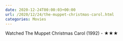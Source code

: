 ```yaml
---
date: 2020-12-24T00:00:03+00:00
url: /2020/12/24/the-muppet-christmas-carol.html
categories: Movies
---
```

Watched The Muppet Christmas Carol (1992) - ★★★




